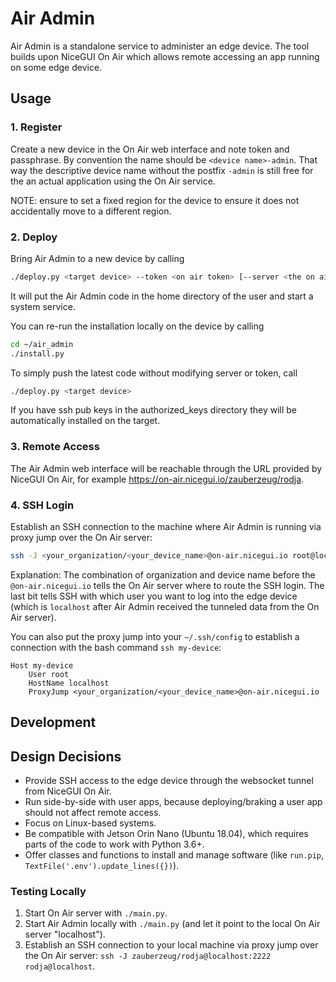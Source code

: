 # Air Admin

Air Admin is a standalone service to administer an edge device.
The tool builds upon NiceGUI On Air which allows remote accessing an app running on some edge device.

## Usage

### 1. Register

Create a new device in the On Air web interface and note token and passphrase.
By convention the name should be `<device name>-admin`.
That way the descriptive device name without the postfix `-admin` is still free for the an actual application using the On Air service.

NOTE: ensure to set a fixed region for the device to ensure it does not accidentally move to a different region.

### 2. Deploy

Bring Air Admin to a new device by calling

```bash
./deploy.py <target device> --token <on air token> [--server <the on air server>]
```

It will put the Air Admin code in the home directory of the user and start a system service.

You can re-run the installation locally on the device by calling

```bash
cd ~/air_admin
./install.py
```

To simply push the latest code without modifying server or token, call

```bash
./deploy.py <target device>
```

If you have ssh pub keys in the authorized_keys directory they will be automatically installed on the target.

### 3. Remote Access

The Air Admin web interface will be reachable through the URL provided by NiceGUI On Air,
for example <https://on-air.nicegui.io/zauberzeug/rodja>.

### 4. SSH Login

Establish an SSH connection to the machine where Air Admin is running via proxy jump over the On Air server:

```bash
ssh -J <your_organization/<your_device_name>@on-air.nicegui.io root@localhost
```

Explanation:
The combination of organization and device name before the `@on-air.nicegui.io` tells the On Air server where to route the SSH login.
The last bit tells SSH with which user you want to log into the edge device
(which is `localhost` after Air Admin received the tunneled data from the On Air server).

You can also put the proxy jump into your `~/.ssh/config` to establish a connection with the bash command `ssh my-device`:

```
Host my-device
    User root
    HostName localhost
    ProxyJump <your_organization/<your_device_name>@on-air.nicegui.io
```

## Development

## Design Decisions

- Provide SSH access to the edge device through the websocket tunnel from NiceGUI On Air.
- Run side-by-side with user apps, because deploying/braking a user app should not affect remote access.
- Focus on Linux-based systems.
- Be compatible with Jetson Orin Nano (Ubuntu 18.04), which requires parts of the code to work with Python 3.6+.
- Offer classes and functions to install and manage software (like `run.pip`, `TextFile('.env').update_lines({})`).

### Testing Locally

1. Start On Air server with `./main.py`.
2. Start Air Admin locally with `./main.py` (and let it point to the local On Air server "localhost").
3. Establish an SSH connection to your local machine via proxy jump over the On Air server: `ssh -J zauberzeug/rodja@localhost:2222 rodja@localhost`.

